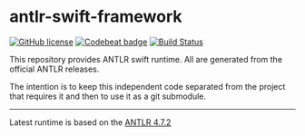 # antlr-swift-framework

[![GitHub license](https://img.shields.io/badge/license-BSD%203--Clause-lightgrey)](https://raw.githubusercontent.com/antlr/antlr4/master/LICENSE.txt)
[![Codebeat badge](https://codebeat.co/badges/99f987ee-1267-44bf-8526-b485f98fe5f7)](https://codebeat.co/projects/github-com-vookimedlo-antlr-swift-framework-master)
[![Build Status](https://travis-ci.org/vookimedlo/antlr-swift-framework.svg?branch=master)](https://travis-ci.org/vookimedlo/antlr-swift-framework)


This repository provides ANTLR swift runtime. All are generated from the official ANTLR releases.

The intention is to keep this independent code separated from the project that requires it and then to use it as a git submodule.

------------

Latest runtime is based on the [ANTLR 4.7.2][1]



[1]: https://github.com/antlr/antlr4/releases/tag/4.7.2
